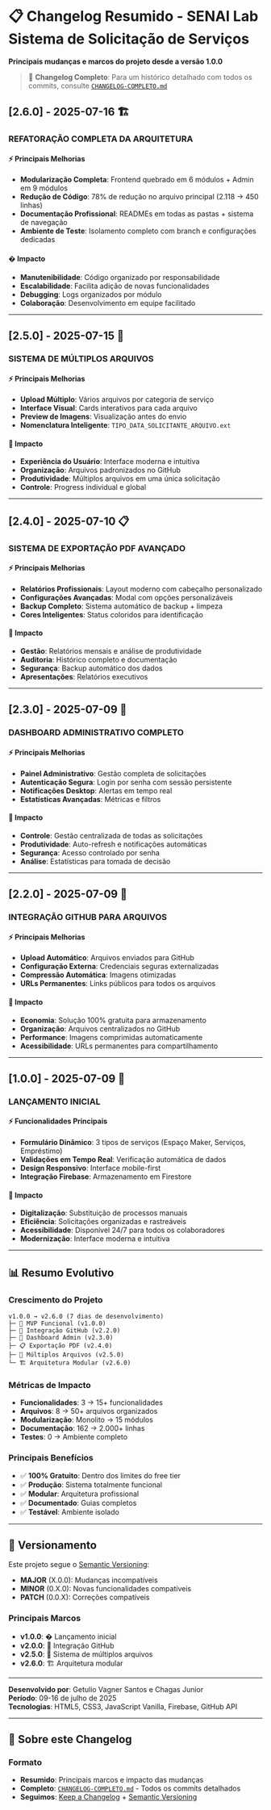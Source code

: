 # 📋 Changelog Resumido - SENAI Lab Sistema de Solicitação de Serviços

**Principais mudanças e marcos do projeto desde a versão 1.0.0**

> 📖 **Changelog Completo**: Para um histórico detalhado com todos os commits, consulte [`CHANGELOG-COMPLETO.md`](CHANGELOG-COMPLETO.md)

## [2.6.0] - 2025-07-16 🏗️

### **REFATORAÇÃO COMPLETA DA ARQUITETURA**

#### ⚡ **Principais Melhorias**
- **Modularização Completa**: Frontend quebrado em 6 módulos + Admin em 9 módulos
- **Redução de Código**: 78% de redução no arquivo principal (2.118 → 450 linhas)
- **Documentação Profissional**: READMEs em todas as pastas + sistema de navegação
- **Ambiente de Teste**: Isolamento completo com branch e configurações dedicadas

#### � **Impacto**
- **Manutenibilidade**: Código organizado por responsabilidade
- **Escalabilidade**: Facilita adição de novas funcionalidades  
- **Debugging**: Logs organizados por módulo
- **Colaboração**: Desenvolvimento em equipe facilitado

---

## [2.5.0] - 2025-07-15 📁

### **SISTEMA DE MÚLTIPLOS ARQUIVOS**

#### ⚡ **Principais Melhorias**
- **Upload Múltiplo**: Vários arquivos por categoria de serviço
- **Interface Visual**: Cards interativos para cada arquivo
- **Preview de Imagens**: Visualização antes do envio
- **Nomenclatura Inteligente**: `TIPO_DATA_SOLICITANTE_ARQUIVO.ext`

#### 🎯 **Impacto**
- **Experiência do Usuário**: Interface moderna e intuitiva
- **Organização**: Arquivos padronizados no GitHub
- **Produtividade**: Múltiplos arquivos em uma única solicitação
- **Controle**: Progress individual e global

---

## [2.4.0] - 2025-07-10 📋

### **SISTEMA DE EXPORTAÇÃO PDF AVANÇADO**

#### ⚡ **Principais Melhorias**
- **Relatórios Profissionais**: Layout moderno com cabeçalho personalizado
- **Configurações Avançadas**: Modal com opções personalizáveis
- **Backup Completo**: Sistema automático de backup + limpeza
- **Cores Inteligentes**: Status coloridos para identificação

#### 🎯 **Impacto**
- **Gestão**: Relatórios mensais e análise de produtividade
- **Auditoria**: Histórico completo e documentação
- **Segurança**: Backup automático dos dados
- **Apresentações**: Relatórios executivos

---

## [2.3.0] - 2025-07-09 🔐

### **DASHBOARD ADMINISTRATIVO COMPLETO**

#### ⚡ **Principais Melhorias**
- **Painel Administrativo**: Gestão completa de solicitações
- **Autenticação Segura**: Login por senha com sessão persistente
- **Notificações Desktop**: Alertas em tempo real
- **Estatísticas Avançadas**: Métricas e filtros

#### 🎯 **Impacto**
- **Controle**: Gestão centralizada de todas as solicitações
- **Produtividade**: Auto-refresh e notificações automáticas
- **Segurança**: Acesso controlado por senha
- **Análise**: Estatísticas para tomada de decisão

---

## [2.2.0] - 2025-07-09 🔗

### **INTEGRAÇÃO GITHUB PARA ARQUIVOS**

#### ⚡ **Principais Melhorias**
- **Upload Automático**: Arquivos enviados para GitHub
- **Configuração Externa**: Credenciais seguras externalizadas
- **Compressão Automática**: Imagens otimizadas
- **URLs Permanentes**: Links públicos para todos os arquivos

#### 🎯 **Impacto**
- **Economia**: Solução 100% gratuita para armazenamento
- **Organização**: Arquivos centralizados no GitHub
- **Performance**: Imagens comprimidas automaticamente
- **Acessibilidade**: URLs permanentes para compartilhamento

---

## [1.0.0] - 2025-07-09 🎉

### **LANÇAMENTO INICIAL**

#### ⚡ **Funcionalidades Principais**
- **Formulário Dinâmico**: 3 tipos de serviços (Espaço Maker, Serviços, Empréstimo)
- **Validações em Tempo Real**: Verificação automática de dados
- **Design Responsivo**: Interface mobile-first
- **Integração Firebase**: Armazenamento em Firestore

#### 🎯 **Impacto**
- **Digitalização**: Substituição de processos manuais
- **Eficiência**: Solicitações organizadas e rastreáveis
- **Acessibilidade**: Disponível 24/7 para todos os colaboradores
- **Modernização**: Interface moderna e intuitiva

---

## 📊 **Resumo Evolutivo**

### **Crescimento do Projeto**
```
v1.0.0 → v2.6.0 (7 dias de desenvolvimento)
├─ 📱 MVP Funcional (v1.0.0)
├─ 🔗 Integração GitHub (v2.2.0)
├─ 🔐 Dashboard Admin (v2.3.0)
├─ 📋 Exportação PDF (v2.4.0)
├─ 📁 Múltiplos Arquivos (v2.5.0)
└─ 🏗️ Arquitetura Modular (v2.6.0)
```

### **Métricas de Impacto**
- **Funcionalidades**: 3 → 15+ funcionalidades
- **Arquivos**: 8 → 50+ arquivos organizados
- **Modularização**: Monolito → 15 módulos
- **Documentação**: 162 → 2.000+ linhas
- **Testes**: 0 → Ambiente completo

### **Principais Benefícios**
- ✅ **100% Gratuito**: Dentro dos limites do free tier
- ✅ **Produção**: Sistema totalmente funcional
- ✅ **Modular**: Arquitetura profissional
- ✅ **Documentado**: Guias completos
- ✅ **Testável**: Ambiente isolado

---

## 📝 **Versionamento**

Este projeto segue o [Semantic Versioning](https://semver.org/lang/pt-BR/):

- **MAJOR** (X.0.0): Mudanças incompatíveis
- **MINOR** (0.X.0): Novas funcionalidades compatíveis  
- **PATCH** (0.0.X): Correções compatíveis

### **Principais Marcos**
- **v1.0.0**: � Lançamento inicial
- **v2.0.0**: 🔗 Integração GitHub
- **v2.5.0**: 📁 Sistema de múltiplos arquivos
- **v2.6.0**: 🏗️ Arquitetura modular

---

**Desenvolvido por**: Getulio Vagner Santos e Chagas Junior  
**Período**: 09-16 de julho de 2025  
**Tecnologias**: HTML5, CSS3, JavaScript Vanilla, Firebase, GitHub API

---

## 📝 **Sobre este Changelog**

### **Formato**
- **Resumido**: Principais marcos e impacto das mudanças
- **Completo**: [`CHANGELOG-COMPLETO.md`](CHANGELOG-COMPLETO.md) - Todos os commits detalhados
- **Seguimos**: [Keep a Changelog](https://keepachangelog.com/pt-BR/1.0.0/) + [Semantic Versioning](https://semver.org/lang/pt-BR/)
